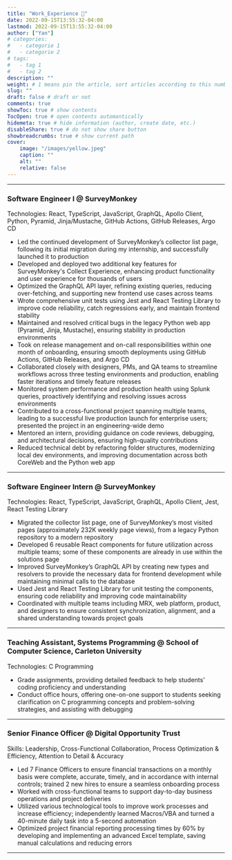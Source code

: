 ```yaml
---
title: "Work_Experience 💼"
date: 2022-09-15T13:55:32-04:00
lastmod: 2022-09-15T13:55:32-04:00
author: ["Yan"]
# categories:
#   - categorie 1
#   - categorie 2
# tags:
#   - tag 1
#   - tag 2
description: ""
weight: # 1 means pin the article, sort articles according to this number
slug: ""
draft: false # draft or not
comments: true
showToc: true # show contents
TocOpen: true # open contents automantically
hidemeta: true # hide information (author, create date, etc.)
disableShare: true # do not show share button
showbreadcrumbs: true # show current path
cover:
    image: "/images/yellow.jpeg"
    caption: ""
    alt: ""
    relative: false
---
```


---

### Software Engineer I @ SurveyMonkey

Technologies: React, TypeScript, JavaScript, GraphQL, Apollo Client, Python, Pyramid, Jinja/Mustache, GitHub Actions, GitHub Releases, Argo CD

-   Led the continued development of SurveyMonkey’s collector list page, following its initial migration during my internship, and successfully launched it to production
-   Developed and deployed two additional key features for SurveyMonkey's Collect Experience, enhancing product functionality and user experience for thousands of users
-   Optimized the GraphQL API layer, refining existing queries, reducing over-fetching, and supporting new frontend use cases across teams
-   Wrote comprehensive unit tests using Jest and React Testing Library to improve code reliability, catch regressions early, and maintain frontend stability
-   Maintained and resolved critical bugs in the legacy Python web app (Pyramid, Jinja, Mustache), ensuring stability in production environments
-   Took on release management and on-call responsibilities within one month of onboarding, ensuring smooth deployments using GitHub Actions, GitHub Releases, and Argo CD
-   Collaborated closely with designers, PMs, and QA teams to streamline workflows across three testing environments and production, enabling faster iterations and timely feature releases
-   Monitored system performance and production health using Splunk queries, proactively identifying and resolving issues across environments
-   Contributed to a cross-functional project spanning multiple teams, leading to a successful live production launch for enterprise users; presented the project in an engineering-wide demo
-   Mentored an intern, providing guidance on code reviews, debugging, and architectural decisions, ensuring high-quality contributions
-   Reduced technical debt by refactoring folder structures, modernizing local dev environments, and improving documentation across both CoreWeb and the Python web app

---

### Software Engineer Intern @ SurveyMonkey

Technologies: React, TypeScript, JavaScript, GraphQL, Apollo Client, Jest, React Testing Library

-   Migrated the collector list page, one of SurveyMonkey’s most visited pages (approximately 232K weekly page views), from a legacy Python repository to a modern repository
-   Developed 6 reusable React components for future utilization across multiple teams; some of these components are already in use within the solutions page
-   Improved SurveyMonkey’s GraphQL API by creating new types and resolvers to provide the necessary data for frontend development while maintaining minimal calls to the database
-   Used Jest and React Testing Library for unit testing the components, ensuring code reliability and improving code maintainability
-   Coordinated with multiple teams including MRX, web platform, product, and designers to ensure consistent synchronization, alignment, and a shared understanding towards project goals

---

### Teaching Assistant, Systems Programming @ School of Computer Science, Carleton University

Technologies: C Programming

-   Grade assignments, providing detailed feedback to help students’ coding proficiency and understanding
-   Conduct office hours, offering one-on-one support to students seeking clarification on C programming concepts and problem-solving strategies, and assisting with debugging

---

### Senior Finance Officer @ Digital Opportunity Trust

Skills: Leadership, Cross-Functional Collaboration, Process Optimization & Efficiency, Attention to Detail & Accuracy

-   Led 7 Finance Officers to ensure financial transactions on a monthly basis were complete, accurate, timely, and in accordance with internal controls; trained 2 new hires to ensure a seamless onboarding process
-   Worked with cross-functional teams to support day-to-day business operations and project deliveries
-   Utilized various technological tools to improve work processes and increase efficiency; independently learned Macros/VBA and turned a 40-minute daily task into a 5-second automation
-   Optimized project financial reporting processing times by 60% by developing and implementing an advanced Excel template, saving manual calculations and reducing errors

---
